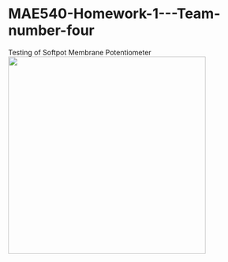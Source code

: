 # MAE540-Homework-1---Team-number-four
Testing of Softpot Membrane Potentiometer
<img src="http://www.w3schools.com/css/trolltunga.jpg" style="height: 400px;"/>
